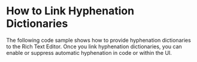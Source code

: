 # How to Link Hyphenation Dictionaries

The following code sample shows how to provide hyphenation dictionaries to the Rich Text Editor. Once you link hyphenation dictionaries, you can enable or suppress automatic hyphenation in code or within the UI.
